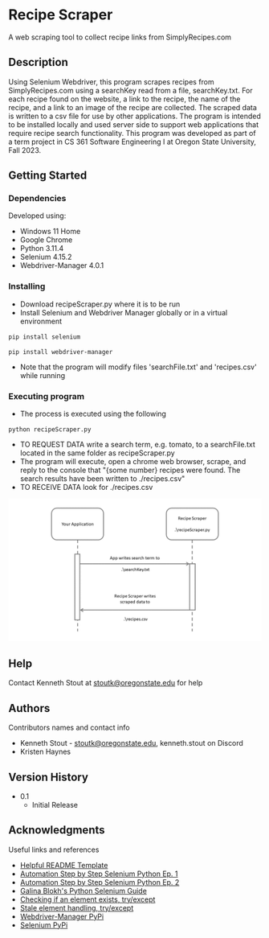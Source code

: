 # Recipe Scraper

A web scraping tool to collect recipe links from SimplyRecipes.com

## Description

Using Selenium Webdriver, this program scrapes recipes from SimplyRecipes.com using a searchKey read from a file, searchKey.txt. For each recipe found on the website, a link to the recipe, the name of the recipe, and a link to an image of the recipe are collected. The scraped data is written to a csv file for use by other applications. The program is intended to be installed locally and used server side to support web applications that require recipe search functionality. This program was developed as part of a term project in CS 361 Software Engineering I at Oregon State University, Fall 2023.

## Getting Started

### Dependencies

Developed using:
* Windows 11 Home
* Google Chrome
* Python 3.11.4
* Selenium 4.15.2
* Webdriver-Manager 4.0.1

### Installing

* Download recipeScraper.py where it is to be run
* Install Selenium and Webdriver Manager globally or in a virtual environment

```
pip install selenium
```
```
pip install webdriver-manager
```
 
* Note that the program will modify files 'searchFile.txt' and 'recipes.csv' while running

### Executing program

* The process is executed using the following

```
python recipeScraper.py
```

* TO REQUEST DATA write a search term, e.g. tomato, to a searchFile.txt located in the same folder as recipeScraper.py
* The program will execute, open a chrome web browser, scrape, and reply to the console that "{some number} recipes were found. The search results have been written to ./recipes.csv"
* TO RECEIVE DATA look for ./recipes.csv

![A simple UML sequence diagram showing Recipe Scraper being used as a microservice](./UML_simple.png)

## Help

Contact Kenneth Stout at stoutk@oregonstate.edu for help

## Authors

Contributors names and contact info

* Kenneth Stout - stoutk@oregonstate.edu, kenneth.stout on Discord
* Kristen Haynes

## Version History

* 0.1
    * Initial Release

## Acknowledgments

Useful links and references
* [Helpful README Template](https://gist.github.com/DomPizzie/7a5ff55ffa9081f2de27c315f5018afc)
* [Automation Step by Step Selenium Python Ep. 1](https://www.youtube.com/watch?v=pcGqraAgMto)
* [Automation Step by Step Selenium Python Ep. 2](https://www.youtube.com/watch?v=y8CiSwDnQSU)
* [Galina Blokh's Python Selenium Guide](https://medium.com/analytics-vidhya/python-selenium-web-scraping-in-eight-steps-7d33b263f399)
* [Checking if an element exists, try/except](https://stackoverflow.com/questions/9567069/checking-if-an-element-exists-with-python-selenium)
* [Stale element handling, try/except](https://www.softwaretestingmaterial.com/stale-element-reference-exception-selenium-webdriver/)
* [Webdriver-Manager PyPi](https://pypi.org/project/webdriver-manager/)
* [Selenium PyPi](https://pypi.org/project/selenium/)
